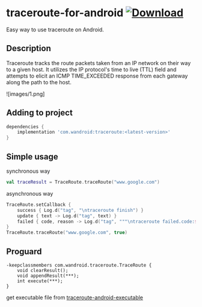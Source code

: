 # traceroute-for-android [ ![Download](https://api.bintray.com/packages/angelwangjing/maven/traceroute-for-android/images/download.svg) ](https://bintray.com/angelwangjing/maven/traceroute-for-android/_latestVersion)
Easy way to use traceroute on Android.

## Description

Traceroute tracks the route packets taken from an IP network on their way to a given host. It utilizes the IP protocol's time to live (TTL) field and attempts to elicit an ICMP TIME_EXCEEDED response from each gateway along the path to the host.

![images/1.png]

## Adding to project

```groovy
dependencies {
    implementation 'com.wandroid:traceroute:<latest-version>'
}
```

## Simple usage

synchronous way

```kotlin
val traceResult = TraceRoute.traceRoute("www.google.com")
```

asynchronous way

```kotlin
TraceRoute.setCallback {
    success { Log.d("tag", "\ntraceroute finish") }
    update { text -> Log.d("tag", text) }
    failed { code, reason -> Log.d("tag", """\ntraceroute failed.code:$code, reason:$reason""") }
}
TraceRoute.traceRoute("www.google.com", true)
```

## Proguard

```proguard
-keepclassmembers com.wandroid.traceroute.TraceRoute {
    void clearResult();
    void appendResult(***);
    int execute(***);
}
```

get executable file from [traceroute-android-executable](https://github.com/wangjing53406/traceroute-android-executable)
